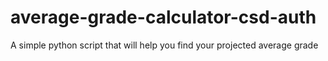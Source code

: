 # average-grade-calculator-csd-auth
A simple python script that will help you find your projected average grade
